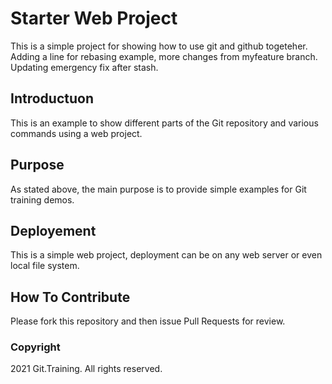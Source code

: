 # Starter Web Project

This is a simple project for
showing how to use git and github togeteher. Adding a line for rebasing example,
more changes from myfeature branch. Updating emergency fix after stash.

## Introductuon

This is an example to show different parts
of the Git repository and various commands
using a web project.

## Purpose

As stated above, the main purpose is to
provide simple examples for Git training
demos.

## Deployement

This is a simple web project, deployment
can be on any web server or even local
file system.

## How To Contribute

Please fork this repository and then issue Pull Requests for
review.

### Copyright

2021 Git.Training. All rights reserved.